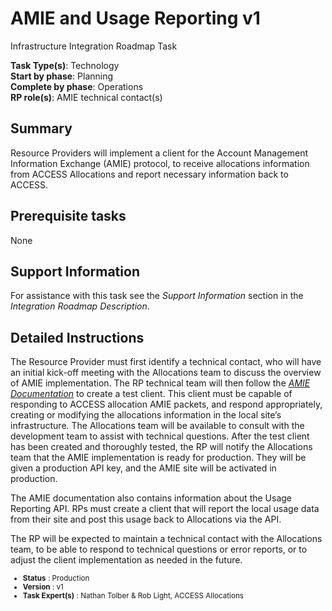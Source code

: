 # AMIE and Usage Reporting v1

Infrastructure Integration Roadmap Task

**Task Type(s)**: Technology  
**Start by phase**: Planning  
**Complete by phase**: Operations  
**RP role(s)**: AMIE technical contact(s)

## Summary

Resource Providers will implement a client for the Account Management Information Exchange (AMIE) protocol, to receive allocations information from ACCESS Allocations and report necessary information back to ACCESS.

## Prerequisite tasks

None

## Support Information

For assistance with this task see the *Support Information* section in the *Integration Roadmap Description*.

## Detailed Instructions

The Resource Provider must first identify a technical contact, who will have an initial kick-off meeting with the Allocations team to discuss the overview of AMIE implementation. The RP technical team will then follow the [*AMIE Documentation*](https://drive.google.com/file/d/1ZBiOAZIwdppER4LOK_9FTdVtgNqQgGEx/view?usp=sharing) to create a test client. This client must be capable of responding to ACCESS allocation AMIE packets, and respond appropriately, creating or modifying the allocations information in the local site’s infrastructure. The Allocations team will be available to consult with the development team to assist with technical questions. After the test client has been created and thoroughly tested, the RP will notify the Allocations team that the AMIE implementation is ready for production. They will be given a production API key, and the AMIE site will be activated in production.

The AMIE documentation also contains information about the Usage Reporting API. RPs must create a client that will report the local usage data from their site and post this usage back to Allocations via the API.

The RP will be expected to maintain a technical contact with the Allocations team, to be able to respond to technical questions or error reports, or to adjust the client implementation as needed in the future.

<sub>
<ul class="document-meta-data">
    <li><strong>Status</strong> : Production</li>
    <li><strong>Version</strong> : v1</li>
    <li><strong>Task Expert(s)</strong> : Nathan Tolber & Rob Light, ACCESS Allocations</li>
</ul>
</sub>
<br/>
<br/>